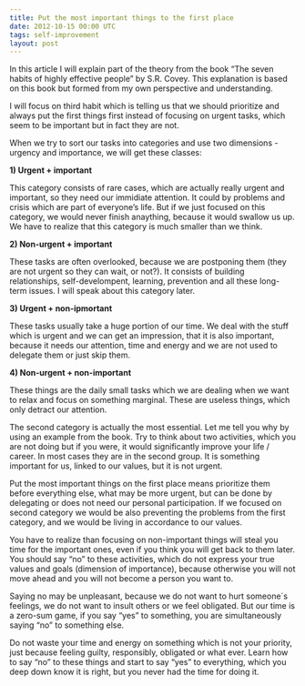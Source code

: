 ```yaml
---
title: Put the most important things to the first place
date: 2012-10-15 00:00 UTC
tags: self-improvement
layout: post
---
```


In this article I will explain part of the theory from the book “The seven habits of highly effective people” by S.R. Covey.
This explanation is based on this book but formed from my own perspective and understanding.

I will focus on third habit which is telling us that we should prioritize and always put the first things first instead of focusing on urgent tasks,
which seem to be important but in fact they are not.

When we try to sort our tasks into categories and use two dimensions - urgency and importance, we will get these classes:

**1) Urgent + important**

This category consists of rare cases, which are actually really urgent and important, so they need our immidiate attention.
It could by problems and crisis which are part of everyone’s life. But if we just focused on this category, we would never finish anaything, because it would swallow us up.
We have to realize that this category is much smaller than we think.

**2) Non-urgent + important**

These tasks are often overlooked, because we are postponing them (they are not urgent so they can wait, or not?).
It consists of building relationships, self-develompent, learning, prevention and all these long-term issues.
I will speak about this category later.

**3) Urgent + non-ipmortant**

These tasks usually take a huge portion of our time. We deal with the stuff which is urgent and we can get an impression,
that it is also important, because it needs our attention, time and energy and we are not used to delegate them or just skip them.

**4) Non-urgent + non-important**

These things are the daily small tasks which we are dealing when we want to relax and focus on something marginal.
These are useless things, which only detract our attention.

The second category is actually the most essential. Let me tell you why by using an example from the book.
Try to think about two activities, which you are not doing but if you were, it would significantly improve your life / career.
In most cases they are in the second group. It is something important for us, linked to our values, but it is not urgent.

Put the most important things on the first place means prioritize them before everything else, what may be more urgent,
but can be done by delegating or does not need our personal participation. If we focused on second category we would be also preventing the problems from the first category, and we would be living in accordance to our values.

You have to realize than focusing on non-important things will steal you time for the important ones,
even if you think you will get back to them later. You should say “no” to these activities,
which do not express your true values and goals (dimension of importance), because otherwise you will not move ahead and you will not become a person you want to.

Saying no may be unpleasant, because we do not want to hurt someone´s feelings, we do not want to insult others or we feel obligated.
But our time is a zero-sum game, if you say “yes” to something, you are simultaneously saying “no” to something else.

Do not waste your time and energy on something which is not your priority, just because feeling guilty,
responsibly, obligated or what ever. Learn how to say “no” to these things and start to say “yes” to everything,
which you deep down know it is right, but you never had the time for doing it.